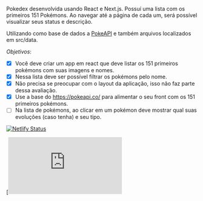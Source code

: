 Pokedex desenvolvida usando React e Next.js. Possuí uma lista com os primeiros 151 Pokémons. Ao navegar até a página de cada um, será possível visualizar seus status e descrição.

Utilizando como base de dados a [PokeAPI](https://pokeapi.co/) e também arquivos localizados em src/data.

_Objetivos_:

- [x] Você deve criar um app em react que deve listar os 151 primeiros pokémons com suas imagens e nomes.
- [x] Nessa lista deve ser possível filtrar os pokémons pelo nome.
- [x] Não precisa se preocupar com o layout da aplicação, isso não faz parte dessa avaliação.
- [x] Use a base do https://pokeapi.co/ para alimentar o seu front com os 151 primeiros pokémons.
- [ ] Na lista de pokémons, ao clicar em um pokémon deve mostrar qual suas evoluções (caso tenha) e seu tipo.

[![Netlify Status](https://api.netlify.com/api/v1/badges/acef298b-eaa0-438e-8ad6-734e71b5f4fb/deploy-status)](https://app.netlify.com/sites/whats-that-pokemon/deploys)

[![Readme em inglês](https://github.com/iamchicao/pokemon/edit/master/README_en.md)